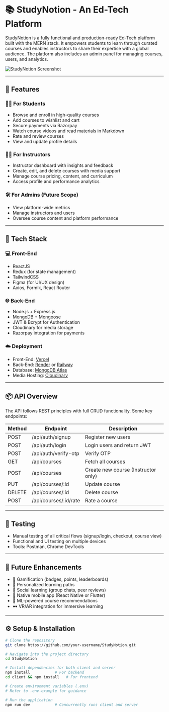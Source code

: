 # 📚 StudyNotion - An Ed-Tech Platform

StudyNotion is a fully functional and production-ready Ed-Tech platform built with the MERN stack. It empowers students to learn through curated courses and enables instructors to share their expertise with a global audience. The platform also includes an admin panel for managing courses, users, and analytics.

![StudyNotion Screenshot](https://dummyimage.com/1200x600/ccc/000&text=StudyNotion+Screenshot)

---

## 🚀 Features

### 👨‍🎓 For Students
- Browse and enroll in high-quality courses
- Add courses to wishlist and cart
- Secure payments via Razorpay
- Watch course videos and read materials in Markdown
- Rate and review courses
- View and update profile details

### 🧑‍🏫 For Instructors
- Instructor dashboard with insights and feedback
- Create, edit, and delete courses with media support
- Manage course pricing, content, and curriculum
- Access profile and performance analytics

### 🛠️ For Admins (Future Scope)
- View platform-wide metrics
- Manage instructors and users
- Oversee course content and platform performance

---

## 🧱 Tech Stack

### 💻 Front-End
- ReactJS
- Redux (for state management)
- TailwindCSS
- Figma (for UI/UX design)
- Axios, Formik, React Router

### 🌐 Back-End
- Node.js + Express.js
- MongoDB + Mongoose
- JWT & Bcrypt for Authentication
- Cloudinary for media storage
- Razorpay integration for payments

### ☁️ Deployment
- Front-End: [Vercel](https://vercel.com/)
- Back-End: [Render](https://render.com/) or [Railway](https://railway.app/)
- Database: [MongoDB Atlas](https://www.mongodb.com/atlas)
- Media Hosting: [Cloudinary](https://cloudinary.com/)

---

## 📦 API Overview

The API follows REST principles with full CRUD functionality. Some key endpoints:

| Method | Endpoint | Description |
|--------|----------|-------------|
| POST   | /api/auth/signup | Register new users |
| POST   | /api/auth/login | Login users and return JWT |
| POST   | /api/auth/verify-otp | Verify OTP |
| GET    | /api/courses | Fetch all courses |
| POST   | /api/courses | Create new course (Instructor only) |
| PUT    | /api/courses/:id | Update course |
| DELETE | /api/courses/:id | Delete course |
| POST   | /api/courses/:id/rate | Rate a course |

---

## 🧪 Testing

- Manual testing of all critical flows (signup/login, checkout, course view)
- Functional and UI testing on multiple devices
- Tools: Postman, Chrome DevTools

---

## 🔮 Future Enhancements

- 🔔 Gamification (badges, points, leaderboards)
- 🎯 Personalized learning paths
- 🤝 Social learning (group chats, peer reviews)
- 📱 Native mobile app (React Native or Flutter)
- 🤖 ML-powered course recommendations
- 🕶️ VR/AR integration for immersive learning

---

## ⚙️ Setup & Installation

```bash
# Clone the repository
git clone https://github.com/your-username/StudyNotion.git

# Navigate into the project directory
cd StudyNotion

# Install dependencies for both client and server
npm install           # For backend
cd client && npm install   # For frontend

# Create environment variables (.env)
# Refer to .env.example for guidance

# Run the application
npm run dev           # Concurrently runs client and server
